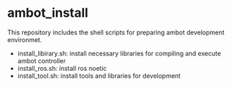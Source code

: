 # ambot_install

This repository includes the shell scripts for preparing ambot development environmet.
- install_libirary.sh: install necessary libraries for compiling and execute ambot controller
- install_ros.sh: install ros noetic
- install_tool.sh: install tools and libraries for development
